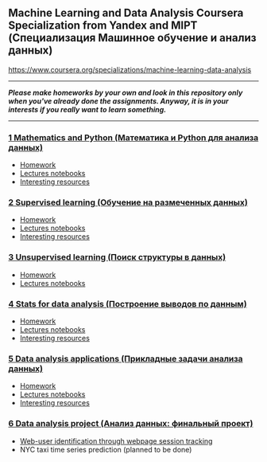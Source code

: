 ## Machine Learning and Data Analysis Coursera Specialization from Yandex and MIPT (Специализация Машинное обучение и анализ данных)
https://www.coursera.org/specializations/machine-learning-data-analysis

___
***Please make homeworks by your own and look in this repository only when you've already done the assignments. Anyway, it is in your interests if you really want to learn something.***
___

### [1 Mathematics and Python (Математика и Python для анализа данных)](https://github.com/maxis42/ML-DA-Coursera-Yandex-MIPT/tree/master/1%20Mathematics%20and%20Python)
* [Homework](https://github.com/maxis42/ML-DA-Coursera-Yandex-MIPT/tree/master/1%20Mathematics%20and%20Python/Homework)
* [Lectures notebooks](https://github.com/maxis42/ML-DA-Coursera-Yandex-MIPT/tree/master/1%20Mathematics%20and%20Python/Lectures%20notebooks)
* [Interesting resources](https://github.com/maxis42/ML-DA-Coursera-Yandex-MIPT/blob/master/1%20Mathematics%20and%20Python/Interesting%20resources.docx)

### [2 Supervised learning (Обучение на размеченных данных)](https://github.com/maxis42/ML-DA-Coursera-Yandex-MIPT/tree/master/2%20Supervised%20learning)
* [Homework](https://github.com/maxis42/ML-DA-Coursera-Yandex-MIPT/tree/master/2%20Supervised%20learning/Homework)
* [Lectures notebooks](https://github.com/maxis42/ML-DA-Coursera-Yandex-MIPT/tree/master/2%20Supervised%20learning/Lectures%20notebooks)
* [Interesting resources](https://github.com/maxis42/ML-DA-Coursera-Yandex-MIPT/blob/master/2%20Supervised%20learning/Interesting%20resources.docx)

### [3 Unsupervised learning (Поиск структуры в данных)](https://github.com/maxis42/ML-DA-Coursera-Yandex-MIPT/tree/master/3%20Unsupervised%20learning)
* [Homework](https://github.com/maxis42/ML-DA-Coursera-Yandex-MIPT/tree/master/3%20Unsupervised%20learning/Homework)
* [Lectures notebooks](https://github.com/maxis42/ML-DA-Coursera-Yandex-MIPT/tree/master/3%20Unsupervised%20learning/Lectures%20notebooks)

### [4 Stats for data analysis (Построение выводов по данным)](https://github.com/maxis42/ML-DA-Coursera-Yandex-MIPT/tree/master/4%20Stats%20for%20data%20analysis)
* [Homework](https://github.com/maxis42/ML-DA-Coursera-Yandex-MIPT/tree/master/4%20Stats%20for%20data%20analysis/Homework)
* [Lectures notebooks](https://github.com/maxis42/ML-DA-Coursera-Yandex-MIPT/tree/master/4%20Stats%20for%20data%20analysis/Lectures%20notebooks)
* [Interesting resources](https://github.com/maxis42/ML-DA-Coursera-Yandex-MIPT/blob/master/4%20Stats%20for%20data%20analysis/Interesting%20resources.docx)

### [5 Data analysis applications (Прикладные задачи анализа данных)](https://github.com/maxis42/ML-DA-Coursera-Yandex-MIPT/tree/master/5%20Data%20analysis%20applications)
* [Homework](https://github.com/maxis42/ML-DA-Coursera-Yandex-MIPT/tree/master/5%20Data%20analysis%20applications/Homework)
* [Lectures notebooks](https://github.com/maxis42/ML-DA-Coursera-Yandex-MIPT/tree/master/5%20Data%20analysis%20applications/Lectures%20notebooks)
* [Interesting resources](https://github.com/maxis42/ML-DA-Coursera-Yandex-MIPT/blob/master/5%20Data%20analysis%20applications/Interesting%20resources.docx)

### [6 Data analysis project (Анализ данных: финальный проект)](https://github.com/maxis42/ML-DA-Coursera-Yandex-MIPT/tree/master/6%20Data%20analysis%20project)
* [Web-user identification through webpage session tracking](https://github.com/maxis42/ML-DA-Coursera-Yandex-MIPT/tree/master/6%20Data%20analysis%20project/1%20Internet%20users%20pattern%20mining)
* NYC taxi time series prediction (planned to be done)
